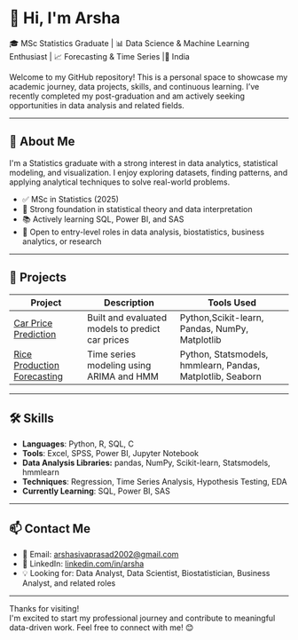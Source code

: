 # 👋  Hi, I'm Arsha

🎓 MSc Statistics Graduate | 📊 Data Science & Machine Learning Enthusiast | 📈 Forecasting & Time Series |📍 India

Welcome to my GitHub repository! This is a personal space to showcase my academic journey, data projects, skills, and continuous learning. I’ve recently completed my post-graduation and am actively seeking opportunities in data analysis and related fields.

---

## 🌟 About Me

I'm a Statistics graduate with a strong interest in data analytics, statistical modeling, and visualization. I enjoy exploring datasets, finding patterns, and applying analytical techniques to solve real-world problems.

- ✅ MSc in Statistics (2025)  
- 🧠 Strong foundation in statistical theory and data interpretation  
- 📚 Actively learning SQL, Power BI, and SAS  
- 🚀 Open to entry-level roles in data analysis, biostatistics, business analytics, or research  

---

## 💼 Projects

| Project | Description | Tools Used |
|--------|-------------|------------|
| [Car Price Prediction](https://github.com/Arsha02/car-price-prediction) | Built and evaluated models to predict car prices | Python,Scikit-learn, Pandas, NumPy, Matplotlib|
| [Rice Production Forecasting](https://github.com/Arsha02/rice-production-forecasting)| Time series modeling using ARIMA and HMM | Python, Statsmodels, hmmlearn, Pandas, Matplotlib, Seaborn|

---

## 🛠️ Skills

- **Languages**: Python, R, SQL, C  
- **Tools**: Excel, SPSS, Power BI, Jupyter Notebook
- **Data Analysis Libraries:** pandas, NumPy, Scikit-learn, Statsmodels, hmmlearn
- **Techniques**: Regression, Time Series Analysis, Hypothesis Testing, EDA  
- **Currently Learning**: SQL, Power BI, SAS  

---

## 📫 Contact Me

- 📧 Email: arshasivaprasad2002@gmail.com  
- 💼 LinkedIn: [linkedin.com/in/arsha](https://www.linkedin.com/in/arsha-s-504454205/)  
- 💡 Looking for: Data Analyst, Data Scientist, Biostatistician, Business Analyst, and related roles  

---

Thanks for visiting!  
I'm excited to start my professional journey and contribute to meaningful data-driven work. Feel free to connect with me! 😊
